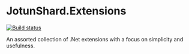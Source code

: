 # JotunShard.Extensions

[![Build status](https://ci.appveyor.com/api/projects/status/github/CodeBeast357/JotunShard.Extensions?svg=true)](https://ci.appveyor.com/project/CodeBeast357/jotunshard-extensions)

An assorted collection of .Net extensions with a focus on simplicity and usefulness.